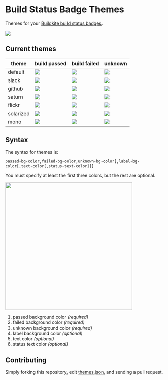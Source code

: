 # Build Status Badge Themes

Themes for your [Buildkite build status badges](https://buildkite.com/docs/guides/build-status-badges).

![](http://media.giphy.com/media/pil2Ej4HWM7aU/giphy.gif)

## Current themes

| theme   | build passed                                                         | build failed                                                         | unknown                                                               |
|---------|----------------------------------------------------------------------|----------------------------------------------------------------------|-----------------------------------------------------------------------|
| default | ![](https://badge.buildkite.com/sample.svg?status=passed)              | ![](https://badge.buildkite.com/sample.svg?status=failed)              | ![](https://badge.buildkite.com/sample.svg?status=unknown)              |
| slack   | ![](https://badge.buildkite.com/sample.svg?status=passed&theme=slack)  | ![](https://badge.buildkite.com/sample.svg?status=failed&theme=slack)  | ![](https://badge.buildkite.com/sample.svg?status=unknown&theme=slack)  |
| github  | ![](https://badge.buildkite.com/sample.svg?status=passed&theme=github) | ![](https://badge.buildkite.com/sample.svg?status=failed&theme=github) | ![](https://badge.buildkite.com/sample.svg?status=unknown&theme=github) |
| saturn  | ![](https://badge.buildkite.com/sample.svg?status=passed&theme=saturn) | ![](https://badge.buildkite.com/sample.svg?status=failed&theme=saturn) | ![](https://badge.buildkite.com/sample.svg?status=unknown&theme=saturn) |
| flickr  | ![](https://badge.buildkite.com/sample.svg?status=passed&theme=flickr) | ![](https://badge.buildkite.com/sample.svg?status=failed&theme=flickr) | ![](https://badge.buildkite.com/sample.svg?status=unknown&theme=flickr) |
| solarized  | ![](https://badge.buildkite.com/sample.svg?status=passed&theme=solarized) | ![](https://badge.buildkite.com/sample.svg?status=failed&theme=solarized) | ![](https://badge.buildkite.com/sample.svg?status=unknown&theme=solarized) |
| mono    | ![](https://badge.buildkite.com/sample.svg?status=passed&theme=mono)   | ![](https://badge.buildkite.com/sample.svg?status=failed&theme=mono)   | ![](https://badge.buildkite.com/sample.svg?status=unknown&theme=mono)    |

## Syntax

The syntax for themes is:

```
passed-bg-color,failed-bg-color,unknown-bg-color[,label-bg-color[,text-color[,status-text-color]]]
```

You must specify at least the first three colors, but the rest are optional.

<img src="https://dl.dropboxusercontent.com/u/376613/color-syntax-diagram.svg" width="400">

1. passed background color *(required)*
2. failed background color *(required)*
3. unknown background color *(required)*
4. label background color *(optional)*
5. text color *(optional)*
6. status text color *(optional)*

## Contributing

Simply forking this repository, edit [themes.json](themes.json), and sending a pull request.

